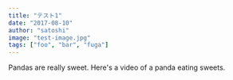 ```yaml
---
title: "テスト1"
date: "2017-08-10"
author: "satoshi"
image: "test-image.jpg"
tags: ["foo", "bar", "fuga"]
---
```

Pandas are really sweet.
Here's a video of a panda eating sweets.

